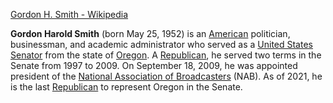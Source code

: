 ﻿[Gordon H. Smith - Wikipedia](https://en.wikipedia.org/wiki/Gordon_H._Smith)

**Gordon Harold Smith** (born May 25, 1952) is an [American](https://en.wikipedia.org/wiki/United_States "United States") politician, businessman, and academic administrator who served as a [United States Senator](https://en.wikipedia.org/wiki/United_States_Senate "United States Senate") from the state of [Oregon](https://en.wikipedia.org/wiki/Oregon "Oregon"). A [Republican](https://en.wikipedia.org/wiki/Republican_Party_%28United_States%29 "Republican Party (United States)"), he served two terms in the Senate from 1997 to 2009. On September 18, 2009, he was appointed president of the [National Association of Broadcasters](https://en.wikipedia.org/wiki/National_Association_of_Broadcasters "National Association of Broadcasters") (NAB). As of 2021, he is the last [Republican](https://en.wikipedia.org/wiki/Republican_Party_%28United_States%29 "Republican Party (United States)") to represent Oregon in the Senate.